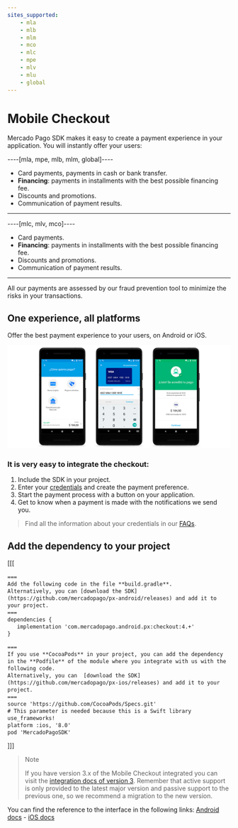 ```yaml
---
sites_supported:
    - mla
    - mlb
    - mlm
    - mco
    - mlc
    - mpe
    - mlv
    - mlu
    - global
---
```

# Mobile Checkout

Mercado Pago SDK makes it easy to create a payment experience in your application. You will instantly offer your users:

----[mla, mpe, mlb, mlm, global]----
- Card payments, payments in cash or bank transfer.
- **Financing**: payments in installments with the best possible financing fee.
- Discounts and promotions.
- Communication of payment results.
------------
----[mlc, mlv, mco]----
- Card payments.
- **Financing**: payments in installments with the best possible financing fee.
- Discounts and promotions.
- Communication of payment results.
------------

All our payments are assessed by our fraud prevention tool to minimize the risks in your transactions.


## One experience, all platforms

Offer the best payment experience to your users, on Android or iOS.

![Mercado Pago sdk android](/images/mobile-sdk-flow.png)

### It is very easy to integrate the checkout:

1. Include the SDK in your project.
2. Enter your <a href="[FAKER][CREDENTIALS][URL]" target="_blank"> credentials</a> and create the payment preference.
3. Start the payment process with a button on your application.
4. Get to know when a payment is made with the notifications we send you.

> Find all the information about your credentials in our [FAQs](https://www.mercadopago.com.ar/developers/en/guides/faqs/credentials/).

## Add the dependency to your project
[[[
```android
===
Add the following code in the file **build.gradle**.
Alternatively, you can [download the SDK](https://github.com/mercadopago/px-android/releases) and add it to your project.
===
dependencies {
   implementation 'com.mercadopago.android.px:checkout:4.+'
}
```
```ios
===
If you use **CocoaPods** in your project, you can add the dependency in the **Podfile** of the module where you integrate with us with the following code.
Alternatively, you can  [download the SDK](https://github.com/mercadopago/px-ios/releases) and add it to your project.
===
source 'https://github.com/CocoaPods/Specs.git'
# This parameter is needed because this is a Swift library
use_frameworks!
platform :ios, '8.0'
pod 'MercadoPagoSDK'
```
]]]

> Note
>
> If you have version 3.x of the Mobile Checkout integrated you can visit the [integration docs of version 3](https://www.mercadopago.com.ar/developers/en/guides/online-payments/mobile-checkout/v3/introduction).
> Remember that active support is only provided to the latest major version and passive support to the previous one, so we recommend a migration to the new version.

You can find the reference to the interface in the following links: [Android docs](http://mercadopago.github.io/px-android/) - [iOS docs](http://mercadopago.github.io/px-ios/v4/)
